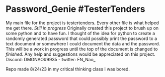 # Password_Genie #TesterTenders
My main file for the project is testertenders. Every other file is what helped me get there.
*Still in progress*
Originally created this project to brush up on some python and to have fun. I thought of the idea for python to create a randomly generated password that could possibly print the password 
to a text document or somewhere I could document the data and the password. This will be a work in progress until the top of the document is changed to *finished*. Any help and suggestions 
would be appreciated on this project. Discord: DMGNAO#9935 - twitter: FN_Nao_

Repo made 8/24/23 in my critical thinking class
I was bored.
